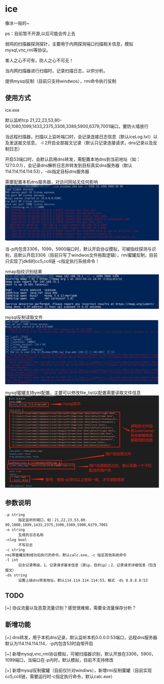 # ice
像冰一般的~ 

ps：目前暂不开源,以后可能会传上去

弱鸡的扫描器探测探针，主要用于内网探测端口扫描相关信息，模拟mysql,vnc,rmi等协议。

害人之心不可有，防人之心不可无！

当内网扫描器进行扫描时，记录扫描日志，以供分析。

提供mysql反制（目前只支持windwos），rmi命令执行反制

## 使用方式

ice.exe 

默认监听tcp 21,22,23,53,80-90,1080,1099,1433,2375,3306,3389,5900,6379,7001端口，要防火墙放行

当远程扫描器，扫描以上监听端口时，会记录连接日志信息（默认iceLog.txt）以及发送报文信息， -l 2开启全部报文记录（默认只记录连接请求，dns记录以及反制日志）

开启53端口时，会默认启用dns转发，需配置本地dns到当前地址（如：127.0.0.1），会记录dns解析日志并转发到目标真实dns服务器（默认114.114.114.114:53），-ds指定目标dns服务器

需要配置本机dns服务器，对访问网站无任何影响
![Image text](https://github.com/IceMoon1995/ice/blob/master/img/dns%E8%A7%A3%E6%9E%90%E8%AE%B0%E5%BD%95.png)

当-p内包含3306，1099，5900端口时，默认开启协议模拟，可被指纹探测与识别，且默认开启3306（目前只写了windwos文件拖取逻辑），rmi蜜罐反制，目前只实现了jdk8的cc5,cc6链 -c指定执行系统命令！

nmap指纹识别结果
![Image text](https://github.com/IceMoon1995/ice/blob/master/img/nmap%E6%8E%A2%E6%B5%8B%E6%8C%87%E7%BA%B9.png)

mysql反制读取文件
![Image text](https://github.com/IceMoon1995/ice/blob/master/img/mysql%E5%8F%8D%E5%88%B6.jpg)

mysql蜜罐支持yml配置，主要可以修改file_list以配置需要读取文件信息
![Image text](https://github.com/IceMoon1995/ice/blob/master/img/mconfig%E9%85%8D%E7%BD%AE%E4%BF%A1%E6%81%AF.jpg)

## 参数说明
```
-p string
      指定监听的端口，如：21,22,23,53,80-90,1080,1099,1433,2375,3306,3389,5900,6379,7001
-o string
      生成的日志名称
-nlog bool
      不写日志
-c string
rmi等蜜罐反制成功后执行的命令，默认calc.exe，-c 指定其他系统命令
-l int
      日志记录等级，1、记录请求基本信息（源ip，目的ip）；2、记录请求详细信息（包含报文）
-ds string
      设置上级dns转发地址，默认114.114.114.114:53，格式 -ds 8.8.8.8:53
```
## TODO

[+] 协议流量以及恶意流量识别？感觉很难做，需要全流量保存分析？

## 新增功能

[+] dns转发，用于本机dns记录，默认监听本机0.0.0.0:53端口，远程dns服务器默认为114.114.114.114，-p内包含53时自带开启

[+] 新增mysql,vnc,rmi协议模拟，可被扫描器识别，默认开放在3306，5900，1099端口，当端口在-p内时，默认模拟，目前不支持修改

[+] 新增mysql反制蜜罐（目前仅针对windiws），新增rmi反制蜜罐（目前实现cc5,cc6链，需要运行时-c指定执行命令，默认calc.exe）
